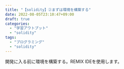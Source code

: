 ```yaml
---
title: "【solidity】②まずは環境を構築する"
date: 2022-08-05T23:10:47+09:00
draft: true
categories:
  - "学習アウトプット"
  - "solidity"
tags:
  - "プログラミング"
  - "solidity"
---
```

開発に入る前に環境を構築する。REMIX IDEを使用します。
<!--more-->

